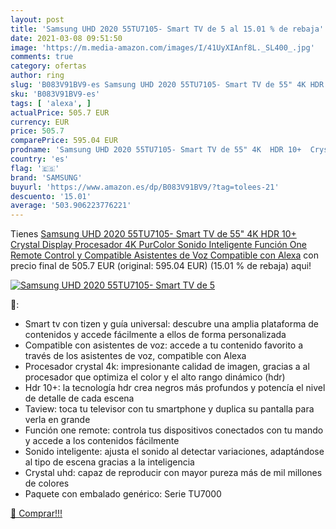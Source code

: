 ```yaml
---
layout: post
title: 'Samsung UHD 2020 55TU7105- Smart TV de 5 al 15.01 % de rebaja'
date: 2021-03-08 09:51:50
image: 'https://m.media-amazon.com/images/I/41UyXIAnf8L._SL400_.jpg'
comments: true
category: ofertas
author: ring
slug: 'B083V91BV9-es Samsung UHD 2020 55TU7105- Smart TV de 55" 4K HDR 10+...'
sku: 'B083V91BV9-es'
tags: [ 'alexa', ]
actualPrice: 505.7 EUR
currency: EUR
price: 505.7
comparePrice: 595.04 EUR
prodname: 'Samsung UHD 2020 55TU7105- Smart TV de 55" 4K  HDR 10+  Crystal Display  Procesador 4K  PurColor  Sonido Inteligente  Función One Remote Control y Compatible Asistentes de Voz  Compatible con Alexa'
country: 'es'
flag: '🇪🇸'
brand: 'SAMSUNG'
buyurl: 'https://www.amazon.es/dp/B083V91BV9/?tag=tolees-21'
descuento: '15.01'
average: '503.906223776221'
---
```


Tienes [Samsung UHD 2020 55TU7105- Smart TV de 55" 4K  HDR 10+  Crystal Display  Procesador 4K  PurColor  Sonido Inteligente  Función One Remote Control y Compatible Asistentes de Voz  Compatible con Alexa](https://www.amazon.es/dp/B083V91BV9/?tag=tolees-21) con precio final de  505.7 EUR (original: 595.04 EUR) (15.01 %  de rebaja) aqui!

[![Samsung UHD 2020 55TU7105- Smart TV de 5](https://m.media-amazon.com/images/I/41UyXIAnf8L._SL400_.jpg)](https://www.amazon.es/dp/B083V91BV9/?tag=tolees-21)

🔎:

- Smart tv con tizen y guía universal: descubre una amplia plataforma de contenidos y accede fácilmente a ellos de forma personalizada
- Compatible con asistentes de voz: accede a tu contenido favorito a través de los asistentes de voz, compatible con Alexa
- Procesador crystal 4k: impresionante calidad de imagen, gracias a al procesador que optimiza el color y el alto rango dinámico (hdr)
- Hdr 10+: la tecnología hdr crea negros más profundos y potencía el nivel de detalle de cada escena
- Taview: toca tu televisor con tu smartphone y duplica su pantalla para verla en grande
- Función one remote: controla tus dispositivos conectados con tu mando y accede a los contenidos fácilmente
- Sonido inteligente: ajusta el sonido al detectar variaciones, adaptándose al tipo de escena gracias a la inteligencia
- Crystal uhd: capaz de reproducir con mayor pureza más de mil millones de colores
- Paquete con embalado genérico: Serie TU7000

[🛒 Comprar!!!](https://www.amazon.es/dp/B083V91BV9/?tag=tolees-21)
